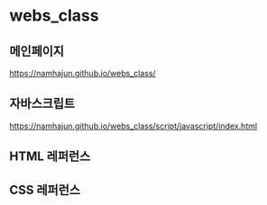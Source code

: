# webs_class

## 메인페이지
 https://namhajun.github.io/webs_class/

## 자바스크립트
 https://namhajun.github.io/webs_class/script/javascript/index.html
## HTML 레퍼런스

## CSS 레퍼런스

